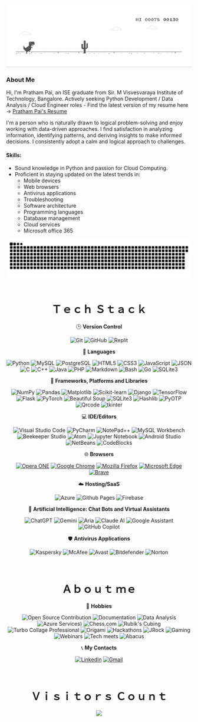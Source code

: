 <div align="center">
  <img align="center" src="output/dino.gif">
</div>

### About Me
Hi, I'm Pratham Pai, an ISE graduate from Sir. M Visvesvaraya Institute of Technology, Bangalore.
Actively seeking Python Development / Data Analysis / Cloud Engineer roles - Find the latest version of my resume here -> [Pratham Pai's Resume](https://drive.google.com/drive/folders/162YKBjx39l2kYi-hKrkzV2eDapIQerL_?usp=sharing)

I'm a person who is naturally drawn to logical problem-solving and enjoy working with data-driven approaches. I find satisfaction in analyzing information, identifying patterns, and deriving insights to make informed decisions. I consistently adopt a calm and logical approach to challenges.

#### Skills:

- Sound knowledge in Python and passion for Cloud Computing.
- Proficient in staying updated on the latest trends in:
  - Mobile devices
  - Web browsers
  - Antivirus applications
  - Troubleshooting
  - Software architecture
  - Programming languages
  - Database management
  - Cloud services
  - Microsoft office 365

<div align="center">
  <img  src="output/snake.svg"  alt="Snake animation"  />
</div>

<br>
<div align="center">
   <h1 align="center">Ｔｅｃｈ Ｓｔａｃｋ</h1>


🕒 **Version Control**

![Git](https://img.shields.io/badge/git-%23F05033.svg?style=for-the-badge&logo=git&logoColor=white)
![GitHub](https://img.shields.io/badge/github-%23121011.svg?style=for-the-badge&logo=github&logoColor=white)
![Replit](https://img.shields.io/badge/Replit-%23F05033.svg?style=for-the-badge&logo=replit&logoColor=white)

📓 **Languages**

![Python](https://img.shields.io/badge/python-%2314354C.svg?style=for-the-badge&logo=python&logoColor=white)
![MySQL](https://img.shields.io/badge/MySQL-%23cc0000?style=for-the-badge&logo=json&logoColor=white)
![PostgreSQL](https://img.shields.io/badge/PostgreSQL-%23336791.svg?style=for-the-badge&logo=postgresql&logoColor=white)
![HTML5](https://img.shields.io/badge/html5-%23E34F26.svg?style=for-the-badge&logo=html5&logoColor=white)
![CSS3](https://img.shields.io/badge/css3-%231572B6.svg?style=for-the-badge&logo=css3&logoColor=white)
![JavaScript](https://img.shields.io/badge/javascript-%23323330.svg?style=for-the-badge&logo=javascript&logoColor=white)
![JSON](https://img.shields.io/badge/JSON-%23ff471a?style=for-the-badge&logo=json)
![C](https://img.shields.io/badge/c-%2300599C.svg?style=for-the-badge&logo=c&logoColor=white)
![C++](https://img.shields.io/badge/c++-%2300599C.svg?style=for-the-badge&logo=c%2B%2B&logoColor=white)
![Java](https://img.shields.io/badge/java-%23ED8B00.svg?style=for-the-badge&logo=java&logoColor=white)
![PHP](https://img.shields.io/badge/php-%23777BB4.svg?style=for-the-badge&logo=php&logoColor=white)
![Markdown](https://img.shields.io/badge/markdown-%23000000.svg?style=for-the-badge&logo=markdown&logoColor=white)
![Bash](https://img.shields.io/badge/Bash-%230099ff?style=for-the-badge&logo=gnubash&logoColor=white)
![Go](https://img.shields.io/badge/Go-00ADD8?style=for-the-badge&logo=go&logoColor=white)
![SQLite3](https://img.shields.io/badge/SQLite3-%23003B57?style=for-the-badge&logo=sqlite&logoColor=white)

🧮 **Frameworks, Platforms and Libraries**

![NumPy](https://img.shields.io/badge/NumPy-%23013243.svg?style=for-the-badge&logo=NumPy&logoColor=white)
![Pandas](https://img.shields.io/badge/Pandas-%23150458.svg?style=for-the-badge&logo=Pandas&logoColor=white)
![Matplotlib](https://img.shields.io/badge/Matplotlib-%23013243.svg?style=for-the-badge&logo=Matplotlib&logoColor=white)
![Scikit-learn](https://img.shields.io/badge/Scikit--learn-%23F7931E.svg?style=for-the-badge&logo=scikit-learn&logoColor=white)
![Django](https://img.shields.io/badge/Django-%23092E20.svg?style=for-the-badge&logo=Django&logoColor=white)
![TensorFlow](https://img.shields.io/badge/TensorFlow-%23FF6F00.svg?style=for-the-badge&logo=TensorFlow&logoColor=white)
![Flask](https://img.shields.io/badge/Flask-%23000000.svg?style=for-the-badge&logo=Flask&logoColor=white)
![PyTorch](https://img.shields.io/badge/PyTorch-%23EE4C2C.svg?style=for-the-badge&logo=PyTorch&logoColor=white)
![Beautiful Soup](https://img.shields.io/badge/Beautiful%20Soup-%234282B4.svg?style=for-the-badge&logo=Python&logoColor=white)
![SQLite3](https://img.shields.io/badge/sqlite3-%23003B57.svg?style=for-the-badge&logo=sqlite&logoColor=white)
![Hashlib](https://img.shields.io/badge/hashlib-%232C91D8.svg?style=for-the-badge&logo=python&logoColor=white)
![PyOTP](https://img.shields.io/badge/PyOTP-%232C91D8.svg?style=for-the-badge&logo=python&logoColor=white)
![Qrcode](https://img.shields.io/badge/Qrcode-%23000000.svg?style=for-the-badge&logo=python&logoColor=white)
![tkinter](https://img.shields.io/badge/tkinter-%235849A6.svg?style=for-the-badge&logo=python&logoColor=white)

💻 **IDE/Editors**

![Visual Studio Code](https://img.shields.io/badge/Visual%20Studio%20Code-0078d7.svg?style=for-the-badge&logo=visual-studio-code&logoColor=white)
![PyCharm](https://img.shields.io/badge/PyCharm-%23000000.svg?style=for-the-badge&logo=PyCharm&logoColor=white)
![NotePad++](https://img.shields.io/badge/NotePad++-%23000000.svg?style=for-the-badge&logo=notepad%2B%2B&logoColor=white)
![MySQL Workbench](https://img.shields.io/badge/MySQL%20Workbench-%2300f.svg?style=for-the-badge&logo=MySQL&logoColor=white)
![Beekeeper Studio](https://img.shields.io/badge/Beekeeper%20Studio-%2360C2BE.svg?style=for-the-badge&logo=DataStax&logoColor=white)
![Atom](https://img.shields.io/badge/Atom-%2366595C.svg?style=for-the-badge&logo=semanticuireact&logoColor=white)
![Jupyter Notebook](https://img.shields.io/badge/Jupyter-%23F37626.svg?style=for-the-badge&logo=Jupyter&logoColor=white)
![Android Studio](https://img.shields.io/badge/Android%20Studio-3DDC84.svg?style=for-the-badge&logo=android-studio&logoColor=white)
![NetBeans](https://img.shields.io/badge/NetBeans%20IDE-1B6AC6.svg?style=for-the-badge&logo=apache-netbeans-ide&logoColor=white)
![CodeBlocks](https://img.shields.io/badge/CodeBlocks-%23000000.svg?style=for-the-badge&logo=CodeBlocks&logoColor=white)

🌐 **Browsers**

[![Opera ONE](https://img.shields.io/badge/Opera-FF1B2D?style=for-the-badge&logo=Opera&logoColor=white)](https://www.opera.com/)
[![Google Chrome](https://img.shields.io/badge/Google%20Chrome-4285F4?style=for-the-badge&logo=GoogleChrome&logoColor=white)](https://www.google.com/chrome/)
[![Mozilla Firefox](https://img.shields.io/badge/Mozilla%20Firefox-FF7139?style=for-the-badge&logo=Mozilla%20Firefox&logoColor=white)](https://www.mozilla.org/firefox/new)
[![Microsoft Edge](https://img.shields.io/badge/Microsoft%20Edge-0ff80?style=for-the-badge&logo=MicrosoftEdge&logoColor=white)](https://www.microsoft.com/edge)
[![Brave](https://img.shields.io/badge/Brave-FB542B?style=for-the-badge&logo=Brave&logoColor=white)](https://brave.com/)

☁️ **Hosting/SaaS**

![Azure](https://img.shields.io/badge/azure-%230072C6.svg?style=for-the-badge&logo=microsoftazure&logoColor=white)
![Github Pages](https://img.shields.io/badge/github%20pages-121013?style=for-the-badge&logo=github&logoColor=white)
![Firebase](https://img.shields.io/badge/firebase-%23039BE5.svg?style=for-the-badge&logo=firebase)

🤖 **Artificial Intelligence: Chat Bots and Virtual Assistants**

![ChatGPT](https://img.shields.io/badge/ChatGPT-AI%20Bot-blue?style=for-the-badge)
![Gemini](https://img.shields.io/badge/Bard-AI%20Bot-green?style=for-the-badge)
![Aria](https://img.shields.io/badge/Aria-AI%20Bot-purple?style=for-the-badge)
![Claude AI](https://img.shields.io/badge/Claude.AI-AI%20Bot-9cf?style=for-the-badge)
![Google Assistant](https://img.shields.io/badge/Google%20Assistant-Virtual%20Assistant-red?style=for-the-badge)
![GitHub Copilot](https://img.shields.io/badge/GitHub%20Copilot-AI%20Assistant-9cf?style=for-the-badge)

🛡️ **Antivirus Applications**

![Kaspersky](https://img.shields.io/badge/Kaspersky-006DB7?style=for-the-badge&logo=kaspersky&logoColor=white)
![McAfee](https://img.shields.io/badge/McAfee-C01818?style=for-the-badge&logo=mcafee&logoColor=white)
![Avast](https://img.shields.io/badge/Avast-4F2E7E?style=for-the-badge&logo=avast&logoColor=white)
![Bitdefender](https://img.shields.io/badge/Bitdefender-ED1C24?style=for-the-badge&logo=bitdefender&logoColor=white)
![Norton](https://img.shields.io/badge/Norton-50309C?style=for-the-badge&logo=Norton&logoColor=white)

<br>
<div align="center">
   <h1 align="center">Ａｂｏｕｔ ｍｅ</h1>

🎨 **Hobbies**

![Open Source Contribution](https://img.shields.io/badge/Open%20Source%20Contribution-0078D4.svg?style=for-the-badge&logo=stackoverflow&logoColor=white)
![Documentation](https://img.shields.io/badge/Documentation-%2300ADD8.svg?style=for-the-badge&logo=read-the-docs&logoColor=white)
![Data Analysis](https://img.shields.io/badge/Data%20Analysis-%23694640.svg?style=for-the-badge&logo=pandas&logoColor=white)
![Azure Services](https://img.shields.io/badge/Azure%20Services-%230072C6.svg?style=for-the-badge&logo=microsoftazure&logoColor=white))
![Chess.com](https://img.shields.io/badge/Chess.com-%23FFA500.svg?style=for-the-badge&logo=lichess&logoColor=white)
![Rubik's Cubing](https://img.shields.io/badge/Rubik's%20Cubing-%23FF4500.svg?style=for-the-badge&logo=hackthebox&logoColor=white)
![Turbo Collage Professional](https://img.shields.io/badge/Turbo%20Collage%20Professional-%23600FF6.svg?style=for-the-badge&logo=turbo&logoColor=white)
![Origami](https://img.shields.io/badge/Origami-%23F0C300.svg?style=for-the-badge&logo=snapcraft&logoColor=white)
![Hackathons](https://img.shields.io/badge/Hackathons-%23000000.svg?style=for-the-badge&logo=hackerrank&logoColor=white)
![JRock](https://img.shields.io/badge/JRock-red?style=for-the-badge&logo=applemusic&logoColor=white)
![Gaming](https://img.shields.io/badge/Gaming-000000?style=for-the-badge&logo=ubisoft&logoColor=white)
![Webinars](https://img.shields.io/badge/Webinars-%23008080.svg?style=for-the-badge&logo=microsoftteams&logoColor=white)
![Tech meets](https://img.shields.io/badge/Tech%20meets-%23007ACC.svg?style=for-the-badge&logo=googlemeet&logoColor=white)
![Abacus](https://img.shields.io/badge/Abacus-%23FF0000.svg?style=for-the-badge&logo=multisim&logoColor=white)

📞 **My Contacts**

[![LinkedIn](https://img.shields.io/badge/linkedin-%230077B5.svg?&style=for-the-badge&logo=linkedin&logoColor=white)](https://www.linkedin.com/in/pratham-pai/)
[![Gmail](https://img.shields.io/badge/gmail-D14836?&style=for-the-badge&logo=gmail&logoColor=white)](mailto:prathampaibm13@gmail.com)

<br>
<div align="center">
   <h1 align="center">Ｖｉｓｉｔｏｒｓ Ｃｏｕｎｔ</h1>

<a href="https://count.nett.moe" target="blank">
    <img src="https://count.nett.moe/get/pratham-pai/img?theme=rule34" />
</a>
